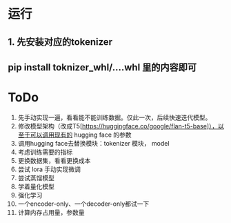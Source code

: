 
# 运行

## 1. 先安装对应的tokenizer
## pip install toknizer_whl/....whl 里的内容即可

# ToDo
1. 先手动实现一遍，看看能不能训练数据。仅此一次，后续快速迭代模型。
2. 修改模型架构（改成T5[https://huggingface.co/google/flan-t5-base]），以至于可以调用现有的 hugging face 的参数
3. 调用hugging face去替换模块：tokenizer 模块， model
4. 考虑训练需要的指标
5. 更换数据集，看看更换成本
6. 尝试 lora 手动实现微调
7. 尝试蒸馏模型
8. 学着量化模型
9. 强化学习
10. 一个encoder-only、一个decoder-only都试一下
11. 计算内存占用量，参数量